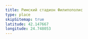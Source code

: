 ```yaml
---
title: Римский стадион Филипополис
type: place
skipSitemap: true
latitude: 42.147667
longitude: 24.748053
---
```

